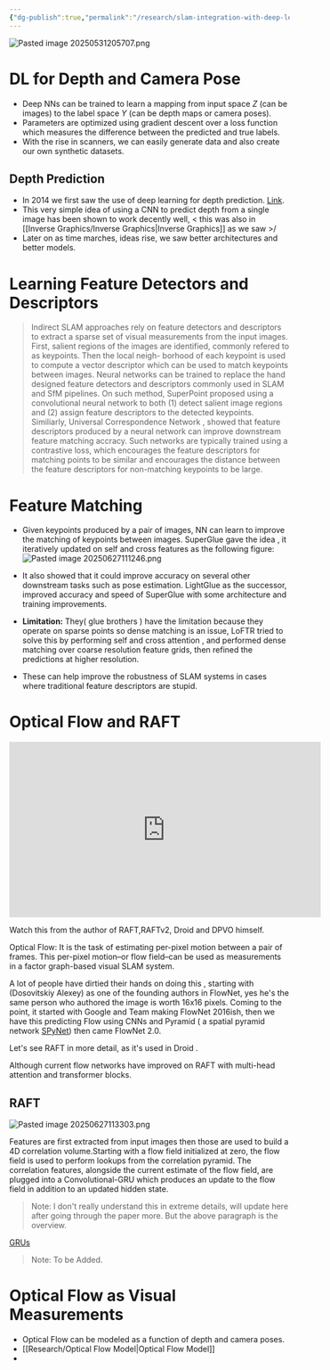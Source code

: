 ```yaml
---
{"dg-publish":true,"permalink":"/research/slam-integration-with-deep-learning/"}
---
```


![Pasted image 20250531205707.png](/img/user/Research/Pasted%20image%2020250531205707.png)


# DL for Depth and Camera Pose
- Deep NNs can be trained to learn a mapping from input space $Z$ (can be images) to the label space $Y$ (can be depth maps or camera poses).
- Parameters are optimized using gradient descent over a loss function which measures the difference between the predicted and true labels.
- With the rise in scanners, we can easily generate data and also create our own synthetic datasets.

## Depth Prediction

- In 2014 we first saw the use of deep learning for depth prediction. [Link](https://arxiv.org/pdf/1406.2283). 
- This very simple idea of using a CNN to predict depth from a single image has been shown to work decently well, < this was also in [[Inverse Graphics/Inverse Graphics\|Inverse Graphics]] as we saw >/
- Later on as time marches, ideas rise, we saw better architectures and better models.


# Learning Feature Detectors and Descriptors

> Indirect SLAM approaches rely on feature detectors and descriptors to extract a sparse set of visual measurements from the input images. First, salient regions of the images are identified, commonly refered to as keypoints. Then the local neigh- borhood of each keypoint is used to compute a vector descriptor which can be used to match keypoints between images. 
> Neural networks can be trained to replace the hand designed feature detectors and descriptors commonly used in SLAM and SfM pipelines. On such method, SuperPoint proposed using a convolutional neural network to both (1) detect salient image regions and (2) assign feature descriptors to the detected keypoints. Similiarly, Universal Correspondence Network , showed that feature descriptors produced by a neural network can improve downstream feature matching accracy. Such networks are typically trained using a contrastive loss, which encourages the feature descriptors for matching points to be similar and encourages the distance between the feature descriptors for non-matching keypoints to be large.

# Feature Matching

- Given keypoints produced by a pair of images, NN can learn to improve the matching of keypoints between images. SuperGlue gave the idea , it iteratively updated on self and cross features as the following figure:
![Pasted image 20250627111246.png](/img/user/Research/Pasted%20image%2020250627111246.png)

- It also showed that it could improve accuracy on several other downstream tasks such as pose estimation. LightGlue as the successor, improved accuracy and speed of SuperGlue with some architecture and training improvements.
- **Limitation:** They( glue brothers ) have the limitation because they operate on sparse points so dense matching is an issue, LoFTR tried to solve this by performing self and cross attention , and performed dense matching over coarse resolution feature grids, then refined the predictions at higher resolution.
- These can help improve the robustness of SLAM systems in cases where traditional feature descriptors are stupid.


# Optical Flow and RAFT

<iframe width="560" height="315" src="https://www.youtube.com/embed/ul6pXRGKmco?si=hUjYrSrFOCN-0JqN" title="YouTube video player" frameborder="0" allow="accelerometer; autoplay; clipboard-write; encrypted-media; gyroscope; picture-in-picture; web-share" referrerpolicy="strict-origin-when-cross-origin" allowfullscreen></iframe>  

Watch this from the author of RAFT,RAFTv2, Droid and DPVO himself. 

Optical Flow: It is the task of estimating per-pixel motion between a pair of frames. This per-pixel motion–or flow field–can be used as measurements in a factor graph-based visual SLAM system.

A lot of people have dirtied their hands on doing this , starting with (Dosovitskiy Alexey) as one of the founding authors in FlowNet, yes he's the same person who authored the image is worth 16x16 pixels. Coming to the point, it started with Google and Team making FlowNet 2016ish, then we have this predicting Flow using CNNs and Pyramid ( a spatial pyramid network [SPyNet](https://spynet.is.tue.mpg.de/)) then came FlowNet 2.0. 

Let's see RAFT in more detail, as it's used in Droid .

Although current flow networks have improved on RAFT with multi-head attention and transformer blocks.


## RAFT

![Pasted image 20250627113303.png](/img/user/Research/Pasted%20image%2020250627113303.png)

Features are first extracted from input images then those are used to build a 4D correlation volume.Starting with a flow field initialized at zero, the flow field is used to perform lookups from the correlation pyramid. The correlation features, alongside the current estimate of the flow field, are plugged into a Convolutional-GRU which produces an update to the flow field in addition to an updated hidden state.

> Note: I don't really understand this in extreme details, will update here after going through the paper more. But the above paragraph is the overview.

[GRUs](https://en.wikipedia.org/wiki/Gated_recurrent_unit)
> Note: To be Added.

# Optical Flow as Visual Measurements


- Optical Flow can be modeled as a function of depth and camera poses. 
- [[Research/Optical Flow Model\|Optical Flow Model]]
- 

